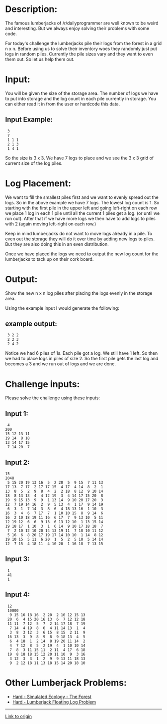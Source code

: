 # Description: 

The famous lumberjacks of /r/dailyprogrammer are well known to be weird and interesting. But we always enjoy solving their problems with some code.

For today's challenge the lumberjacks pile their logs from the forest in a grid n x n. Before using us to solve their inventory woes they randomly just put logs in random piles. Currently the pile sizes vary and they want to even them out. So let us help them out.

# Input:

You will be given the size of the storage area. The number of logs we have to put into storage and the log count in each pile currently in storage. You can either read it in from the user or hardcode this data.

## Input Example:

     3
     7
     1 1 1
     2 1 3
     1 4 1

So the size is 3 x 3. We have 7 logs to place and we see the 3 x 3 grid of current size of the log piles.

# Log Placement:

We want to fill the smallest piles first and we want to evenly spread out the logs. So in the above example we have 7 logs. The lowest log count is 1. So starting with the first pile in the upper left
and going left-right on each row we place 1 log in each 1 pile until all the current 1 piles get a log. (or until we run out). After that if we have more logs we then have to add logs to piles with 2 (again moving left-right on each row.)

Keep in mind lumberjacks do not want to move logs already in a pile. To even out the storage they will do it over time by adding new logs to piles. But they are also doing this in an even distribution.

Once we have placed the logs we need to output the new log count for the lumberjacks to tack up on their cork board.

# Output:

Show the new n x n log piles after placing the logs evenly in the storage area.

Using the example input I would generate the following:

## example output:

     3 2 2
     2 2 3
     2 4 2

Notice we had 6 piles of 1s. Each pile got a log. We still have 1 left. So then we had to place logs in piles of size 2. So the first pile gets the last log and becomes a 3 and we run out of logs and we are done. 

# Challenge inputs:

Please solve the challenge using these inputs:

## Input 1:
     4
    200
    15 12 13 11 
    19 14  8 18 
    13 14 17 15 
     7 14 20  7 


## Input 2:

    15
    2048
     5 15 20 19 13 16  5  2 20  5  9 15  7 11 13 
    17 13  7 17  2 17 17 15  4 17  4 14  8  2  1 
    13  8  5  2  9  8  4  2  2 18  8 12  9 10 14 
    18  8 13 13  4  4 12 19  3  4 14 17 15 20  8 
    19  9 15 13  9  9  1 13 14  9 10 20 17 20  3 
    12  7 19 14 16  2  9  5 13  4  1 17  9 14 19 
     6  3  1  7 14  3  8  6  4 18 13 16  1 10  3 
    16  3  4  6  7 17  7  1 10 10 15  8  9 14  6 
    16  2 10 18 19 11 16  6 17  7  9 13 10  5 11 
    12 19 12  6  6  9 13  6 13 12 10  1 13 15 14 
    19 18 17  1 10  3  1  6 14  9 10 17 18 18  7 
     7  2 10 12 10 20 14 13 19 11  7 18 10 11 12 
     5 16  6  8 20 17 19 17 14 10 10  1 14  8 12 
    19 10 15  5 11  6 20  1  5  2  5 10  5 14 14 
    12  7 15  4 18 11  4 10 20  1 16 18  7 13 15 

## Input 3:
     1
     41
     1

## Input 4:

     12
     10000
      9 15 16 18 16  2 20  2 10 12 15 13 
     20  6  4 15 20 16 13  6  7 12 12 18 
     11 11  7 12  5  7  2 14 17 18  7 19 
      7 14  4 19  8  6  4 11 14 13  1  4 
      3  8  3 12  3  6 15  8 15  2 11  9 
     16 13  3  9  8  9  8  9 18 13  4  5 
      6  4 18  1  2 14  8 19 20 11 14  2 
      4  7 12  8  5  2 19  4  1 10 10 14 
      7  8  3 11 15 11  2 11  4 17  6 18 
     19  8 18 18 15 12 20 11 10  9  3 16 
      3 12  3  3  1  2  9  9 13 11 18 13 
      9  2 12 18 11 13 18 15 14 20 18 10 

# Other Lumberjack Problems:


* [Hard - Simulated Ecology - The Forest](http://www.reddit.com/r/dailyprogrammer/comments/27h53e/662014_challenge_165_hard_simulated_ecology_the/)
* [Hard - Lumberjack Floating Log Problem](http://www.reddit.com/r/dailyprogrammer/comments/2lljyq/11052014_challenge_187_hard_lumberjack_floating/)

---

[Link to origin](https://www.reddit.com/r/dailyprogrammer/3840rp)